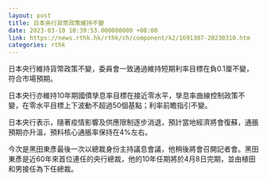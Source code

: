 ```yaml
---
layout: post
title: 日本央行貨幣政策維持不變
date: 2023-03-10 10:39:53.000000000 +08:00
link: https://news.rthk.hk/rthk/ch/component/k2/1691307-20230310.htm
categories: rthk
---
```


日本央行維持貨幣政策不變，委員會一致通過維持短期利率目標在負0.1厘不變，符合市場預期。

日本央行亦維持10年期國債孳息率目標在接近零水平，孳息率曲線控制政策不變，在零水平目標上下波動不超過50個基點；利率前瞻指引不變。

日本央行表示，隨著疫情影響及供應限制逐步消退，預計當地經濟將會復蘇，通脹預期亦升溫，預料核心通脹率保持在4%左右。

今次是黑田東彥最後一次以總裁身份主持議息會議，他稍後將會召開記者會。黑田東彥是近60年來首位連任的央行總裁，他的10年任期將於4月8日完期，並由植田和男接任為下任總裁。
